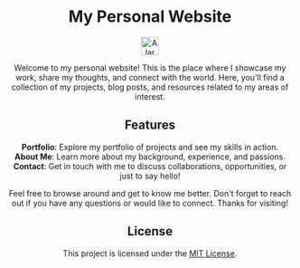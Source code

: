 <div align="center">
  <h1>My Personal Website</h1>
  <img src="https://fonts.gstatic.com/s/e/notoemoji/latest/1f6a8/512.gif" alt="Alarm Emoji" width="32" height="32">

  Welcome to my personal website! This is the place where I showcase my work, share my thoughts, and connect with the world. Here, you'll find a collection of my projects, blog posts, and resources related to my areas of interest.

  ## Features

  **Portfolio**: Explore my portfolio of projects and see my skills in action.<br>
  **About Me**: Learn more about my background, experience, and passions.<br>
  **Contact**: Get in touch with me to discuss collaborations, opportunities, or just to say hello!

  Feel free to browse around and get to know me better. Don't forget to reach out if you have any questions or would like to connect. Thanks for visiting!

  ## License

  This project is licensed under the [MIT License](LICENSE).
</div>
